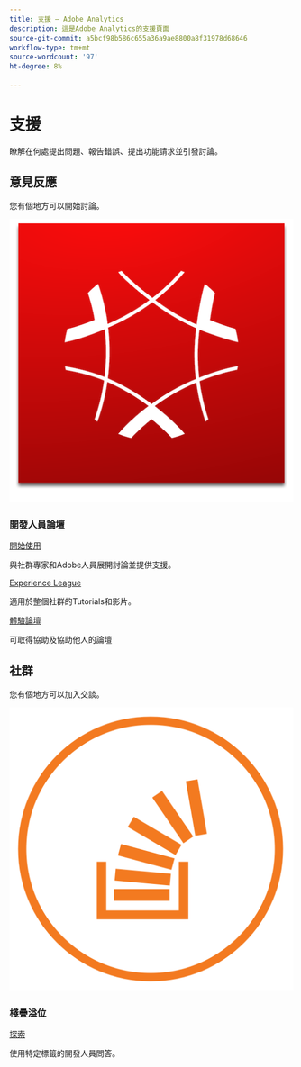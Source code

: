 ```yaml
---
title: 支援 — Adobe Analytics
description: 這是Adobe Analytics的支援頁面
source-git-commit: a5bcf98b586c655a36a9ae8800a8f31978d68646
workflow-type: tm+mt
source-wordcount: '97'
ht-degree: 8%

---
```



# 支援

瞭解在何處提出問題、報告錯誤、提出功能請求並引發討論。

## 意見反應

您有個地方可以開始討論。

![Adobe Experience Cloud](experience_cloud.png)

### 開發人員論壇

[開始使用](https://adobe.io)

與社群專家和Adobe人員展開討論並提供支援。

[Experience League](https://adobe.io)

適用於整個社群的Tutorials和影片。

[體驗論壇](https://adobe.io)

可取得協助及協助他人的論壇

## 社群

您有個地方可以加入交談。

![棧疊溢位](stack-overflow.png)

### 棧疊溢位

[探索](https://adobe.io)

使用特定標籤的開發人員問答。

